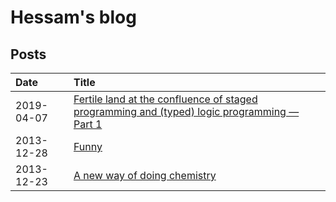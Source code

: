 # Hessam's blog


## Posts
| Date       | Title                                                                                          |
|:-----------|:-----------------------------------------------------------------------------------------------|
| 2019-04-07 | [Fertile land at the confluence of staged programming and (typed) logic programming — Part 1]  |
| 2013-12-28 | [Funny]                                                                                        |
| 2013-12-23 | [A new way of doing chemistry]                                                                 |

[Fertile land at the confluence of staged programming and (typed) logic programming — Part 1]: https://github.com/hessammehr/hessammehr.github.io/blob/master/blog/posts/2019-04-07-fertile-land-at-the-confluence-of-staged-programming-and-typed-logic-programming.md
[Funny]: https://github.com/hessammehr/hessammehr.github.io/blob/master/blog/posts/2013-12-28-funny.md
[A new way of doing chemistry]: https://github.com/hessammehr/hessammehr.github.io/blob/master/blog/posts/2013-12-23-a-new-way-of-doing-chemistry.md
